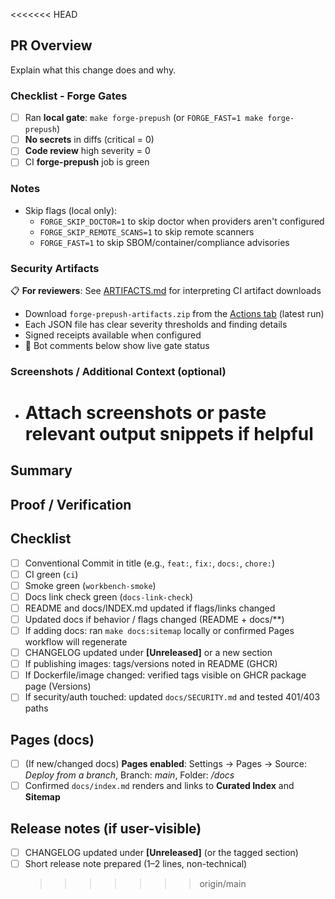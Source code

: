 <<<<<<< HEAD

## PR Overview

Explain what this change does and why.

### Checklist - Forge Gates

- [ ] Ran **local gate**: `make forge-prepush` (or `FORGE_FAST=1 make forge-prepush`)
- [ ] **No secrets** in diffs (critical = 0)
- [ ] **Code review** high severity = 0
- [ ] CI **forge-prepush** job is green

### Notes

- Skip flags (local only):
  - `FORGE_SKIP_DOCTOR=1` to skip doctor when providers aren't configured
  - `FORGE_SKIP_REMOTE_SCANS=1` to skip remote scanners
  - `FORGE_FAST=1` to skip SBOM/container/compliance advisories

### Security Artifacts

📋 **For reviewers**: See [ARTIFACTS.md](../ARTIFACTS.md) for interpreting CI artifact downloads

- Download `forge-prepush-artifacts.zip` from the [Actions tab](../../actions) (latest run)
- Each JSON file has clear severity thresholds and finding details
- Signed receipts available when configured
- 🤖 Bot comments below show live gate status

### Screenshots / Additional Context (optional)

- # Attach screenshots or paste relevant output snippets if helpful

## Summary

<!-- What does this PR change and why? -->

## Proof / Verification

<!-- Attach screenshots, curl logs, or smoke run output here -->

## Checklist

- [ ] Conventional Commit in title (e.g., `feat:`, `fix:`, `docs:`, `chore:`)
- [ ] CI green (`ci`)
- [ ] Smoke green (`workbench-smoke`)
- [ ] Docs link check green (`docs-link-check`)
- [ ] README and docs/INDEX.md updated if flags/links changed
- [ ] Updated docs if behavior / flags changed (README + docs/\*\*)
- [ ] If adding docs: ran `make docs:sitemap` locally or confirmed Pages workflow will regenerate
- [ ] CHANGELOG updated under **[Unreleased]** or a new section
- [ ] If publishing images: tags/versions noted in README (GHCR)
- [ ] If Dockerfile/image changed: verified tags visible on GHCR package page (Versions)
- [ ] If security/auth touched: updated `docs/SECURITY.md` and tested 401/403 paths

## Pages (docs)

- [ ] (If new/changed docs) **Pages enabled**: Settings → Pages → Source: _Deploy from a branch_, Branch: _main_, Folder: _/docs_
- [ ] Confirmed `docs/index.md` renders and links to **Curated Index** and **Sitemap**

## Release notes (if user-visible)

- [ ] CHANGELOG updated under **[Unreleased]** (or the tagged section)
- [ ] Short release note prepared (1–2 lines, non-technical)
  > > > > > > > origin/main

